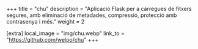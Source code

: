 +++
title = "chu"
description = "Aplicació Flask per a càrregues de fitxers segures, amb eliminació de metadades, compressió, protecció amb contrasenya i més."
weight = 2

[extra]
local_image = "img/chu.webp"
link_to = "https://github.com/welpo/chu"
+++

